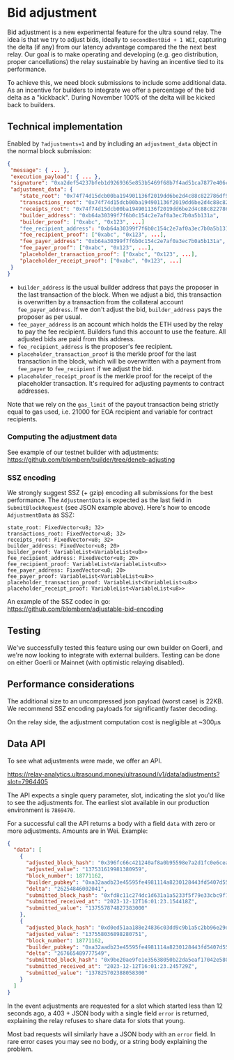 # Bid adjustment

Bid adjustment is a new experimental feature for the ultra sound relay. The idea is that we try to adjust bids, ideally to `secondBestBid + 1 WEI`, capturing the delta (if any) from our latency advantage compared the the next best relay. Our goal is to make operating and developing (e.g. geo distribution, proper cancellations) the relay sustainable by having an incentive tied to its performance.

To achieve this, we need block submissions to include some additional data. As an incentive for builders to integrate we offer a percentage of the bid delta as a "kickback". During November 100% of the delta will be kicked back to builders.

## Technical implementation

Enabled by `?adjustments=1` and by including an `adjustment_data` object in the normal block submission:

```json
{
 "message": { ... },
 "execution_payload": { ... },
 "signature": "0xa2def54237bfeb1d9269365e853b5469f68b7f4ad51ca7877e406ca94bc8a94bba54c14024b2f9ed37d8690bb9fac52600b7ff52b96b843cd8529e9ecc2497a0ecd5db8372e2049156e0fa9334d5c1b0ef642f192675b586ecbe6fc381178f88",
 "adjustment_data": {
    "state_root": "0x74f74d15dcb00ba194901136f2019dd6be2d4c88c822786df90561a550193899",
    "transactions_root": "0x74f74d15dcb00ba194901136f2019dd6be2d4c88c822786df90561a550193899",
    "receipts_root": "0x74f74d15dcb00ba194901136f2019dd6be2d4c88c822786df90561a550193899",
    "builder_address": "0xb64a30399f7f6b0c154c2e7af0a3ec7b0a5b131a",
    "builder_proof": ["0xabc", "0x123", ...]
    "fee_recipient_address": "0xb64a30399f7f6b0c154c2e7af0a3ec7b0a5b131a",
    "fee_recipient_proof": ["0xabc", "0x123", ...],
    "fee_payer_address": "0xb64a30399f7f6b0c154c2e7af0a3ec7b0a5b131a",
    "fee_payer_proof": ["0xabc", "0x123", ...],
    "placeholder_transaction_proof": ["0xabc", "0x123", ...],
    "placeholder_receipt_proof": ["0xabc", "0x123", ...]
 }
}
```

- `builder_address` is the usual builder address that pays the proposer in the last transaction of the block. When we adjust a bid, this transaction is overwritten by a transaction from the collateral account `fee_payer_address`. If we don't adjust the bid, `builder_address` pays the proposer as per usual.
- `fee_payer_address` is an account which holds the ETH used by the relay to pay the fee recipient. Builders fund this account to use the feature. All adjusted bids are paid from this address.
- `fee_recipient_address` is the proposer's fee recipient.
- `placeholder_transaction_proof` is the merkle proof for the last transaction in the block, which will be overwritten with a payment from `fee_payer` to `fee_recipient` if we adjust the bid.
- `placeholder_receipt_proof` is the merkle proof for the receipt of the placeholder transaction. It's required for adjusting payments to contract addresses.

Note that we rely on the `gas_limit` of the payout transaction being strictly equal to gas used, i.e. 21000 for EOA recipient and variable for contract recipients.

### Computing the adjustment data

See example of our testnet builder with adjustments: https://github.com/blombern/builder/tree/deneb-adjusting


### SSZ encoding

We strongly suggest SSZ (+ gzip) encoding all submissions for the best performance. The `AdjustmentData` is expected as the last field in `SubmitBlockRequest` (see JSON example above). Here's how to encode `AdjustmentData` as SSZ:

```
state_root: FixedVector<u8; 32>
transactions_root: FixedVector<u8; 32>
receipts_root: FixedVector<u8; 32>
builder_address: FixedVector<u8; 20>
builder_proof: VariableList<VariableList<u8>>
fee_recipient_address: FixedVector<u8; 20>
fee_recipient_proof: VariableList<VariableList<u8>>
fee_payer_address: FixedVector<u8; 20>
fee_payer_proof: VariableList<VariableList<u8>>
placeholder_transaction_proof: VariableList<VariableList<u8>>
placeholder_receipt_proof: VariableList<VariableList<u8>>
```

An example of the SSZ codec in go: https://github.com/blombern/adjustable-bid-encoding

## Testing

We've successfully tested this feature using our own builder on Goerli, and we're now looking to integrate with external builders. Testing can be done on either Goerli or Mainnet (with optimistic relaying disabled).

## Performance considerations

The additional size to an uncompressed json payload (worst case) is 22KB. We recommend SSZ encoding payloads for significantly faster decoding.

On the relay side, the adjustment computation cost is negligible at ~300μs

## Data API
To see what adjustments were made, we offer an API.

https://relay-analytics.ultrasound.money/ultrasound/v1/data/adjustments?slot=7964405

The API expects a single query parameter, slot, indicating the slot you'd like to see the adjustments for. The earliest slot available in our production environment is `7869470`.

For a successful call the API returns a body with a field `data` with zero or more adjustments. Amounts are in Wei.
Example:
```json
{
  "data": [
    {
      "adjusted_block_hash": "0x396fc66c421240af8a0b95598e7a2d1fc0e6ceafd18e4d128b96f918de7928e8",
      "adjusted_value": "137531619981380959",
      "block_number": 18771162,
      "builder_pubkey": "0xa32aadb23e45595fe4981114a8230128443fd5407d557dc0c158ab93bc2b88939b5a87a84b6863b0d04a4b5a2447f847",
      "delta": "26254846002041",
      "submitted_block_hash": "0xfd8c11c274dc1d631a1a5233f5f79e33cbc9f7abbb114ba630f21de5b8fb10c2",
      "submitted_received_at": "2023-12-12T16:01:23.154418Z",
      "submitted_value": "137557874827383000"
    },
    {
      "adjusted_block_hash": "0xd0ed51aa188e24836c03dd9c9b1a5c2bb96e29d32ab7b92055f073b8e423ef8b",
      "adjusted_value": "137558036898280751",
      "block_number": 18771162,
      "builder_pubkey": "0xa32aadb23e45595fe4981114a8230128443fd5407d557dc0c158ab93bc2b88939b5a87a84b6863b0d04a4b5a2447f847",
      "delta": "267665489777549",
      "submitted_block_hash": "0x9be20ae9fe1e35638050b22da5eaf17042e58065802e12774cebe89b2779f3c4",
      "submitted_received_at": "2023-12-12T16:01:23.245729Z",
      "submitted_value": "137825702388058300"
    }
  ]
}
```

In the event adjustments are requested for a slot which started less than 12 seconds ago, a 403 + JSON body with a single field `error` is returned, explaining the relay refuses to share data for slots that young.

Most bad requests will similarly have a JSON body with an `error` field. In rare error cases you may see no body, or a string body explaining the problem.
